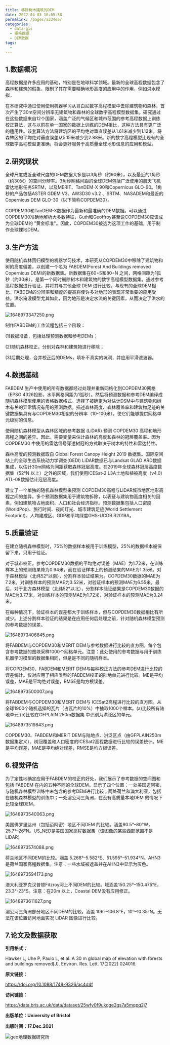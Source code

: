```yaml
---
title: 移除树木建筑的DEM
date: 2022-04-03 16:05:58
permalink: /pages/a334ea/
categories:
  - data-gis
  - 栅格数据
  - DEM数据
tags:
  - 
---
```


## **1.数据概况**

高程数据是许多应用的基础，特别是在地球科学领域。最新的全球高程数据包含了森林和建筑的假象，限制了其在需要精确地形高度的应用中的作用，例如洪水模拟。

在本研究中通过使用使用机器学习从哥白尼数字高程模型中去除建筑物和森林，首次产生了30m空间分辨率无建筑物和森林的全球数字高程模型数据集。研究通过在这些数据来自12个国家，涵盖广泛的气候区和城市范围的参考高程数据上训练校正算法，这与以前在单一国家的数据上训练的DEM相比，这种方法具有更广泛的适用性。该套算法方法将建筑区的平均绝对垂直误差从1.61米减少到1.12米，将森林区的平均绝对垂直误差从5.15米减少到2.88米。新的数字高程模型比现有的全球数字高程模型更准确，将会更好服务于高质量全球地形信息的应用和模型。

## **2.研究现状**

全球尺度或近全球尺度的DEM数据大多是以3角秒（约90米），以及最近的1角秒（约30米）的空间分辨率。3角秒网格间距的全球DEM包括广泛使用的航天飞机雷达地形任务SRTM，以及MERIT、TanDEM-X 90和Copernicus GLO-90。1角秒的产品包括ASTER GDEM V3、AW3D30 v3.2 、SRTM、NASADEM和最近的Copernicus DEM GLO-30（以下简称COPDEM30）。

COPDEM30和TanDEM-X数据作为最新和最准确的DEM数据。可以通过COPDEM30准确地解析大多数特征，Guth和Geoffroy甚至说COPDEM30应该成为全球DEM的 "黄金标准"。因此，COPDEM30被选为这项工作的基础，用于制作全球裸地DEM。

## **3.生产方法**

使用随机森林回归模型的机器学习技术，本研究从COPDEM30中移除了建筑物和树的高度偏差，以创建一个名为 FABDEM(Forest And Buildings removed Copernicus DEM)的新数据集。新数据集在60∘S和80∘N 之间，网格间距为1弧秒（约30米），是第一个同时删除树木和建筑物的数字高程模型数据集。通过参考高程数据进行验证，并将其与其他全球 DEM 进行比较。与现有的全球DEM相比，FABDEM的分辨率和精度的提高将使许多对地形的表现非常重要的应用受益。洪水淹没模型尤其如此，因为地形是决定水流的关键因素，从而决定了洪水的位置。

![1648973347250.png](http://pics.landcover100.com/pics///624956256e574.png)

制作FABDEM的工作流程包括三个阶段：

(1)数据准备，包括处理预测数据和参考DEMs；

(2)随机森林校正，分别对森林和建筑物进行移除；

(3)后期处理，合并校正后的DEMs，填补不真实的坑洞，并应用平滑滤波器。

## **4.数据基础**

FABDEM 生产中使用的所有数据都经过处理并重新网格化到COPDEM30网格（EPSG 4326投影，水平网格间距为1弧秒）。然后将预测数据和参考DEM编译成随机森林模型使用的表格数据格式。选择了被确定为对估计DSM中与建筑物和树木有关的异常情况有用的预测数据。描述森林高度、森林覆盖率和建筑物足迹的关键数据集具有与COPDEM30相似的分辨率（10-100米），使它们能够提供网格单元级别的信息。

使用随机森林模型从森林区域的参考数据 (LiDAR) 预测 COPDEM30 高程和地形高程之间的差异。因此，需要变量来估计森林的高度和森林的冠层覆盖率。因为 COPDEM30 中使用的雷达信号穿透树冠的方式取决于树木的特性和雷达特性。

森林高度的预测数据取自 Global Forest Canopy Height 2019 数据集。国际空间站上的全球生态系统动力学调查(GEDI) LiDAR数据已与Landsat GLAD ARD数据集成，以估计30m网格为间距获取森林冠层高度。在2019年全球森林冠层高度数据集（52°N 以上）之外的区域，我们使用ICESat-2 L3A土地和植被高度（v4.0）ATL-08数据估计冠层高度。

建立了一个单独的随机森林模型来预测 COPDEM30高程与LiDAR城市地区地形高程之间的差异。多个预测数据集用于建筑物拆除，以表征与建筑物高度相关的因素，例如建筑物占地面积、人口和社会经济指标。预测数据集包括人口密度 (WorldPop)、旅行时间、夜间灯光、城市建筑足迹(World Settlement Footprint)、人均建成区、GDP和平均绿度GHS-UCDB R2019A。



## **5.质量验证**

在建立随机森林模型时，75%的数据样本被用于训练模型，25%的数据样本被保留下来，只用于验证。

对于城市校正，参考COPDEM30数据的平均绝对误差（MAE）为1.72米，在训练样本上的预测结果降为0.94米，而在验证样本上的预测结果的MAE为1.35米。对于森林模型（北纬52°以南），分割样本验证结果为。COPDEM30数据的MAE为7.2米，对训练样本的预测MAE为3.52米，对验证样本的预测MAE为6.55米。最后，对于北方森林模型（北纬52°以北），分割样本验证结果是COPDEM30数据的MAE为3.77米，对训练样本的预测MAE为1.72米，对验证样本的预测MAE为3.24米。

在每种情况下，验证样本的误差都大于训练样本，但与COPDEM30数据相比有所减少。上述分割样本验证的结果是在应用任何后处理之前，针对随机森林模型预测的参考数据的误差。

![1648973406845.png](http://pics.landcover100.com/pics///6249566154d53.png)

将FABDEM与COPDEM30和MERIT DEM与参考数据进行比较的直方图。每个包含参考数据的图块采样1000个网格单元。注意：此处使用的参考数据与用于训练机器学习模型的数据集相同，但是是不同的随机样本。

将COPDEM30、FABDEM和MERIT DEM与每种校正方法的参考DEM进行比较的误差统计。仅对应用了相应类型的FABDEM校正的陆地单元进行比较。ME是平均误差，MAE是平均绝对误差，RMSE是均方根误差。

![1648973500007.png](http://pics.landcover100.com/pics///624956beac522.png)

将FABDEM与COPDEM30和MERIT DEM与 ICESat2高程进行比较的直方图。从全球1900个随机选择的瓦片（占瓦片的10%）中抽取1000个样本。(a)比较所有陆地单元 (b)比较在GFPLAIN 250m数据集 中识别为洪泛区的单元。

![1648973519843.png](http://pics.landcover100.com/pics///624956d5a08b8.png)

COPDEM30、FABDEM和MERIT DEM与陆地点、洪泛区点（由GFPLAIN250m数据集定义）、树冠覆盖和人口密度的ICESat2高程数据进行比较的误差统计。ME是平均误差，MAE是平均绝对误差，RMSE是均方根误差。

## **6.视觉评估**

为了定性地确定应用于FABDEM的校正的好处，我们展示了参考数据的空间图和包括 FABDEM 在内的五种不同的全球DEM。显示了四个位置：一处美国迈阿密，与随机森林模型训练中未包含的参考DEM进行比较；两处荷兰和澳大利亚，包括在随机森林模型的训练中；一处湄公河三角洲，在没有高质量本地DEM 的情况下比较全球DEM。

![1648973540063.png](http://pics.landcover100.com/pics///624956e6da62e.png)

美国佛罗里达州（包括迈阿密）地区不同DEM 的比较。涵盖80.5°–80°W，25.7°–26°N。US_NED是美国国家高程数据集（该图像的某些西部范围不是 LiDAR）

![1648973574088.png](http://pics.landcover100.com/pics///62495709ae943.png)

荷兰地区不同DEM的比较。涵盖 5.268°–5.582°E、51.595°–51.934°N。AHN3是荷兰国家高程数据集。注意：一些水域被遮盖并在AHN3中显示为灰色。

![1648973594173.png](http://pics.landcover100.com/pics///6249571d11a8e.png)

澳大利亚罗克汉普顿Fitzroy河上不同DEM的比较。域涵盖150.25°–150.475°E，23.3°-23°S。注意：在20m 以上，Coastal DEM没有应用修正。

![1648973611627.png](http://pics.landcover100.com/pics///6249572e88db3.png)

湄公河三角洲部分地区不同DEM的比较。涵盖 106°–106.8°E，10°–10.35°N。无法在该位置访问地面实况 LiDAR 图像进行比较。



## **7.论文及数据获取**

**引用格式：**

Hawker L, Uhe P, Paulo L, et al. A 30 m global map of elevation with forests and buildings removed[J]. Environ. Res. Lett. 17(2022) 024016. 

**原文链接：**

https://doi.org/10.1088/1748-9326/ac4d4f

**访问链接：**

https://data.bris.ac.uk/data/dataset/25wfy0f9ukoge2gs7a5mqpq2j7

**出版单位：University of Bristol**

**出版时间：17.Dec.2021**

![geo地理数据研究所](http://pics.landcover100.com/pics///624584e512ace.jpg)

